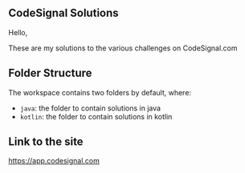 ## CodeSignal Solutions

Hello,

These are my solutions to the various challenges on CodeSignal.com

## Folder Structure

The workspace contains two folders by default, where:

- `java`: the folder to contain solutions in java
- `kotlin`: the folder to contain solutions in kotlin

## Link to the site
https://app.codesignal.com